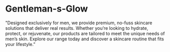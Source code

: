 # Gentleman-s-Glow
"Designed exclusively for men, we provide premium, no-fuss skincare solutions that deliver real results. Whether you’re looking to hydrate, protect, or rejuvenate, our products are tailored to meet the unique needs of men’s skin. Explore our range today and discover a skincare routine that fits your lifestyle.”
